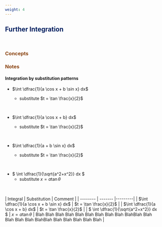 ```yaml
---
weight: 4
---
```


## <span style="color:RGB(0,32,96"> Further Integration </span> 
<br>

### <span style="color:RGB(139,69,19)">  Concepts </span>





### <span style="color:RGB(139,69,19)">  Notes </span>

#### Integration by substitution patterns

 -  $\int \dfrac{1}{a \cos x + b \sin x} dx$
 
    - substitute $t = \tan \frac{x}{2}$

<br>

 -  $\int \dfrac{1}{a \cos x + b} dx$
 
    - substitute $t = \tan \frac{x}{2}$

<br>

 -  $\int \dfrac{1}{a + b \sin x} dx$
 
    - substitute $t = \tan \frac{x}{2}$

<br>

 - $ \int \dfrac{1}{\sqrt{a^2+x^2}} dx $
     - substitute $x=a \tan \theta$

<BR><BR>
| Integral                                      | Substitution              | Comment |
| --------                                      | -------                   |---------|
| $\int \dfrac{1}{a \cos x + b \sin x} dx$      | $t = \tan \frac{x}{2}$    |
| $\int \dfrac{1}{a \cos x + b} dx$             | $t = \tan \frac{x}{2}$    |
| $ \int \dfrac{1}{\sqrt{a^2+x^2}} dx $         | $x=a \tan \theta$    | Blah Blah Blah Blah Blah Blah Blah Blah Blah BlahBlah Blah Blah Blah Blah BlahBlah Blah Blah Blah Blah Blah  |




<BR><BR>
